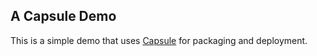 ## A Capsule Demo

This is a simple demo that uses [Capsule](https://github.com/puniverse/capsule) for packaging and deployment.
